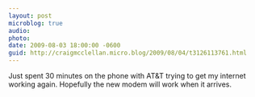 ```yaml
---
layout: post
microblog: true
audio: 
photo: 
date: 2009-08-03 18:00:00 -0600
guid: http://craigmcclellan.micro.blog/2009/08/04/t3126113761.html
---
```

Just spent 30 minutes on the phone with AT&amp;T trying to get my internet working again.  Hopefully the new modem will work when it arrives.

